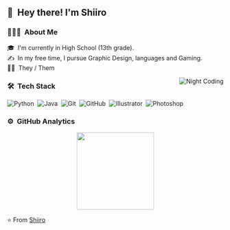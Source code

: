 ## 👋 &nbsp;Hey there! I'm Shiiro

### 👨🏻‍💻 &nbsp;About Me

🎓 &nbsp;I'm currently in High School (13th grade).\
✍️ &nbsp;In my free time, I pursue Graphic Design, languages and Gaming.\
🏳️‍⚧️ &nbsp;They / Them

<img alt="Night Coding" src="https://i.imgur.com/6cNYH5C.gif" align="right"/>

### 🛠 &nbsp;Tech Stack

![Python](https://img.shields.io/badge/-Python-333333?style=flat&logo=python)&nbsp;
![Java](https://img.shields.io/badge/-Java-333333?style=flat&logo=Java&logoColor=FFA518)&nbsp;
![Git](https://img.shields.io/badge/-Git-333333?style=flat&logo=git)&nbsp;
![GitHub](https://img.shields.io/badge/-GitHub-333333?style=flat&logo=github)&nbsp;
![Illustrator](https://img.shields.io/badge/-Illustrator-333333?style=flat&logo=adobe-illustrator)&nbsp;
![Photoshop](https://img.shields.io/badge/-Photoshop-333333?style=flat&logo=adobe-photoshop)&nbsp;

### ⚙️ &nbsp;GitHub Analytics

<p align="center">
<a href="https://github.com/Shiiroqwq">
  <img height="180em" src="https://github-readme-stats-eight-theta.vercel.app/api?username=Shiiroqwq&show_icons=true&theme=tokyonight&include_all_commits=true&count_private=true" />
</a>
</p>

⭐️ From [Shiiro](https://github.com/Shiiroqwq)
